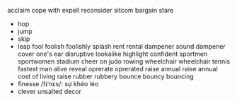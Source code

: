 acclaim
cope with
expell
reconsider
sitcom
bargain
stare
* hop
* jump
* skip
* leap
fool
foolish
foolishly
splash
rent
rental
dampener
sound dampener
cover one's ear
disruptive
lookalike
highlight
confident
sportmen
sportwomen
stadium
cheer on
judo
rowing
wheelchair
wheelchair tennis
fastest man alive
reveal
oprerate
oprerated
raise
annual raise
annual cost of living raise
rubber
rubbery
bounce
bouncy
bouncing
* finesse /fɪˈnɛs/: sự khéo léo
* clever
unsalted
decor
